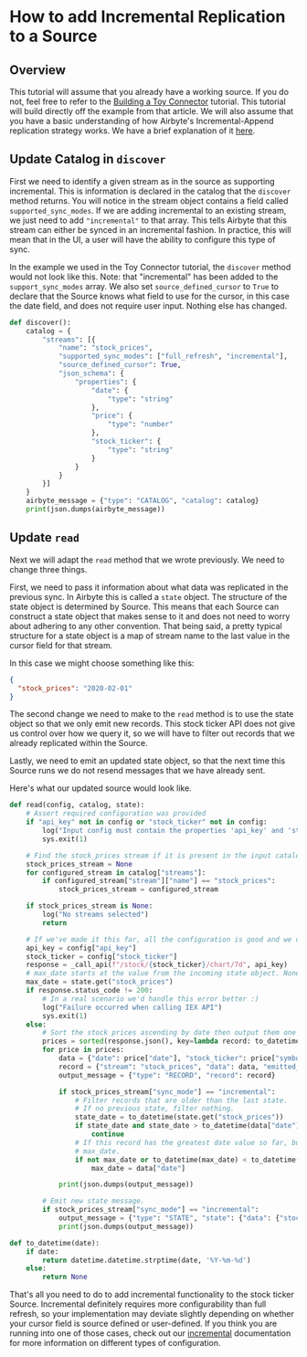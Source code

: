 # How to add Incremental Replication to a Source

## Overview
This tutorial will assume that you already have a working source. If you do not, feel free to refer to the [Building a Toy Connector](./toy-connector.md) tutorial. This tutorial will build directly off the example from that article. We will also assume that you have a basic understanding of how Airbyte's Incremental-Append replication strategy works. We have a brief explanation of it [here](../architecture/incremental.md).

## Update Catalog in `discover`
First we need to identify a given stream as in the source as supporting incremental. This is information is declared in the catalog that the `discover` method returns. You will notice in the stream object contains a field called `supported_sync_modes`. If we are adding incremental to an existing stream, we just need to add `"incremental"` to that array. This tells Airbyte that this stream can either be synced in an incremental fashion. In practice, this will mean that in the UI, a user will have the ability to configure this type of sync.

In the example we used in the Toy Connector tutorial, the `discover` method would not look like this. Note: that "incremental" has been added to the `support_sync_modes` array. We also set `source_defined_cursor` to `True` to declare that the Source knows what field to use for the cursor, in this case the date field, and does not require user input. Nothing else has changed.
```python
def discover():
    catalog = {
        "streams": [{
            "name": "stock_prices",
            "supported_sync_modes": ["full_refresh", "incremental"],
            "source_defined_cursor": True,
            "json_schema": {
                "properties": {
                    "date": {
                        "type": "string"
                    },
                    "price": {
                        "type": "number"
                    },
                    "stock_ticker": {
                        "type": "string"
                    }
                }
            }
        }]
    }
    airbyte_message = {"type": "CATALOG", "catalog": catalog}
    print(json.dumps(airbyte_message))
```

## Update `read`
Next we will adapt the `read` method that we wrote previously. We need to change three things.

First, we need to pass it information about what data was replicated in the previous sync. In Airbyte this is called a `state` object. The structure of the state object is determined by Source. This means that each Source can construct a state object that makes sense to it and does not need to worry about adhering to any other convention. That being said, a pretty typical structure for a state object is a map of stream name to the last value in the cursor field for that stream.

In this case we might choose something like this:
```json
{
  "stock_prices": "2020-02-01"
}
```

The second change we need to make to the `read` method is to use the state object so that we only emit new records. This stock ticker API does not give us control over how we query it, so we will have to filter out records that we already replicated within the Source.

Lastly, we need to emit an updated state object, so that the next time this Source runs we do not resend messages that we have already sent.

Here's what our updated source would look like.

```python
def read(config, catalog, state):
    # Assert required configuration was provided
    if "api_key" not in config or "stock_ticker" not in config:
        log("Input config must contain the properties 'api_key' and 'stock_ticker'")
        sys.exit(1)

    # Find the stock_prices stream if it is present in the input catalog
    stock_prices_stream = None
    for configured_stream in catalog["streams"]:
        if configured_stream["stream"]["name"] == "stock_prices":
            stock_prices_stream = configured_stream

    if stock_prices_stream is None:
        log("No streams selected")
        return

    # If we've made it this far, all the configuration is good and we can pull the last 7 days of market data
    api_key = config["api_key"]
    stock_ticker = config["stock_ticker"]
    response = _call_api(f"/stock/{stock_ticker}/chart/7d", api_key)
    # max_date starts at the value from the incoming state object. None if there was no previous state.
    max_date = state.get("stock_prices")
    if response.status_code != 200:
        # In a real scenario we'd handle this error better :)
        log("Failure occurred when calling IEX API")
        sys.exit(1)
    else:
        # Sort the stock prices ascending by date then output them one by one as AirbyteMessages
        prices = sorted(response.json(), key=lambda record: to_datetime(record["date"]))
        for price in prices:
            data = {"date": price["date"], "stock_ticker": price["symbol"], "price": price["close"]}
            record = {"stream": "stock_prices", "data": data, "emitted_at": int(datetime.datetime.now().timestamp()) * 1000}
            output_message = {"type": "RECORD", "record": record}

            if stock_prices_stream["sync_mode"] == "incremental":
                # Filter records that are older than the last state.
                # If no previous state, filter nothing.
                state_date = to_datetime(state.get("stock_prices"))
                if state_date and state_date > to_datetime(data["date"]):
                    continue
                # If this record has the greatest date value so far, bump
                # max_date.
                if not max_date or to_datetime(max_date) < to_datetime(data["date"]):
                    max_date = data["date"]

            print(json.dumps(output_message))

        # Emit new state message.
        if stock_prices_stream["sync_mode"] == "incremental":
            output_message = {"type": "STATE", "state": {"data": {"stock_prices": max_date}}}
            print(json.dumps(output_message))

def to_datetime(date):
    if date:
        return datetime.datetime.strptime(date, '%Y-%m-%d')
    else:
        return None
```

That's all you need to do to add incremental functionality to the stock ticker Source. Incremental definitely requires more configurability than full refresh, so your implementation may deviate slightly depending on whether your cursor field is source defined or user-defined. If you think you are running into one of those cases, check out our [incremental](../architecture/incremental.md) documentation for more information on different types of configuration.
